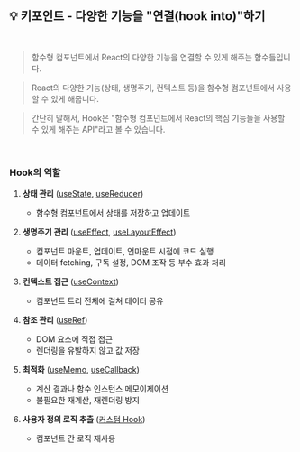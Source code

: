 ## 💡 키포인트 - 다양한 기능을 "연결(hook into)"하기

<br/>

> 함수형 컴포넌트에서 React의 다양한 기능을 연결할 수 있게 해주는 함수들입니다.

> React의 다양한 기능(상태, 생명주기, 컨텍스트 등)을 함수형 컴포넌트에서 사용할 수 있게 해줍니다. 

> 간단히 말해서, Hook은 "함수형 컴포넌트에서 React의 핵심 기능들을 사용할 수 있게 해주는 API"라고 볼 수 있습니다.

<br/>

### Hook의 역할

1. **상태 관리** ([useState](../../../State/how/Readme.md#usestate), [useReducer](../../../State/how/Readme.md#usereducer))
   - 함수형 컴포넌트에서 상태를 저장하고 업데이트

2. **생명주기 관리** ([useEffect](./useEffect/Readme.md), [useLayoutEffect](./useLayoutEffect/Readme.md))
   - 컴포넌트 마운트, 업데이트, 언마운트 시점에 코드 실행
   - 데이터 fetching, 구독 설정, DOM 조작 등 부수 효과 처리

3. **컨텍스트 접근** ([useContext](../../../State/how/Readme.md#usecontext))
   - 컴포넌트 트리 전체에 걸쳐 데이터 공유

4. **참조 관리** ([useRef](./useRef/Readme.md))
   - DOM 요소에 직접 접근
   - 렌더링을 유발하지 않고 값 저장

5. **최적화** ([useMemo](./useMemo/Readme.md), [useCallback](./useCallback/Readme.md))
   - 계산 결과나 함수 인스턴스 메모이제이션
   - 불필요한 재계산, 재렌더링 방지

6. **사용자 정의 로직 추출** ([커스텀 Hook](./custom/Readme.md))
   - 컴포넌트 간 로직 재사용